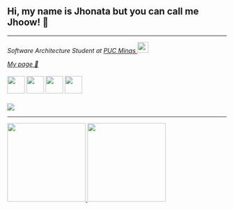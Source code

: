 ## Hi, my name is Jhonata but you can call me Jhoow! 👋
---

<p><em>Software Architecture Student at <a target="_blank" href="https://www.pucminas.br/">PUC Minas </a><img src="https://media2.giphy.com/media/SUEN0j6R09jeEriEWr/giphy.gif?cid=ecf05e47f4f5jrf5a45vtjw830ten75mii34yk8rc7h099mv&rid=giphy.gif" width="25"></p>
  
<a target="_blank" href="https://jhonatanogueira.com">My page 🚀</a>



#### 
<div>
  <img src="https://styled-components.com/logo.png" width="40" height="40"/>
  <img src="https://cdn.jsdelivr.net/gh/devicons/devicon/icons/typescript/typescript-original.svg" width="40" height="40"/>
  <img src="https://cdn.jsdelivr.net/gh/devicons/devicon/icons/javascript/javascript-original.svg" width="40" height="40"/>
  <img src="https://cdn.jsdelivr.net/gh/devicons/devicon/icons/react/react-original.svg" width="40" height="40"/>
 </div>

 #### 
  <a href="https://www.linkedin.com/in/jhoownogueira" target="_blank"><img src="https://img.shields.io/badge/-LinkedIn-%230077B5?style=for-the-badge&logo=linkedin&logoColor=white" target="_blank"></a>

---  

<div>
<a href="https://github.com/jhoownogueira">
<img height="180em" src="https://github-readme-stats.vercel.app/api/top-langs/?username=jhoownogueira&layout=compact&langs_count=7&theme=dracula"/>
<img height="180em" src="https://github-readme-stats.vercel.app/api?username=jhoownogueira&show_icons=true&theme=dracula&include_all_commits=true&count_private=true"/>
</div>
